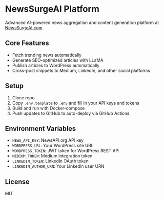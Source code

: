 # NewsSurgeAI Platform

Advanced AI-powered news aggregation and content generation platform at [NewsSurgeAI.com](https://newssurgeai.com)

## Core Features

- Fetch trending news automatically
- Generate SEO-optimized articles with LLaMA
- Publish articles to WordPress automatically
- Cross-post snippets to Medium, LinkedIn, and other social platforms

## Setup

1. Clone repo  
2. Copy `.env.template` to `.env` and fill in your API keys and tokens  
3. Build and run with Docker-compose  
4. Push updates to GitHub to auto-deploy via GitHub Actions  

## Environment Variables

- `NEWS_API_KEY`: NewsAPI.org API key  
- `WORDPRESS_URL`: Your WordPress site URL  
- `WORDPRESS_TOKEN`: JWT token for WordPress REST API  
- `MEDIUM_TOKEN`: Medium integration token  
- `LINKEDIN_TOKEN`: LinkedIn OAuth token  
- `LINKEDIN_AUTHOR_URN`: Your LinkedIn user URN  

## License

MIT
